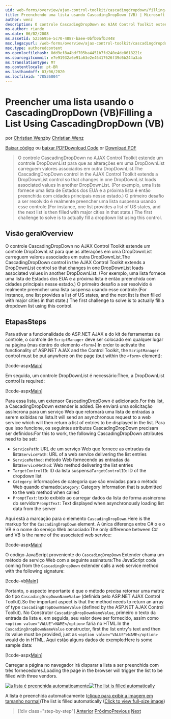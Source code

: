 ```yaml
---
uid: web-forms/overview/ajax-control-toolkit/cascadingdropdown/filling-a-list-using-cascadingdropdown-vb
title: Preenchendo uma lista usando CascadingDropDown (VB) | Microsoft Docs
author: wenz
description: O controle CascadingDropDown no AJAX Control Toolkit estende um controle DropDownList para que as alterações em uma DropDownList carreguem valores associados em anoth...
ms.author: riande
ms.date: 06/02/2008
ms.assetid: 5236695e-5c70-4887-baee-0bfb0afb3448
msc.legacyurl: /web-forms/overview/ajax-control-toolkit/cascadingdropdown/filling-a-list-using-cascadingdropdown-vb
msc.type: authoredcontent
ms.openlocfilehash: 8dd9ef8a4bdf705ba4451b7fd240e4de8618221c
ms.sourcegitcommit: e7e91932a6e91a63e2e46417626f39d6b244a3ab
ms.translationtype: MT
ms.contentlocale: pt-BR
ms.lasthandoff: 03/06/2020
ms.locfileid: "78536004"
---
```

# <a name="filling-a-list-using-cascadingdropdown-vb"></a><span data-ttu-id="b2604-103">Preencher uma lista usando o CascadingDropDown (VB)</span><span class="sxs-lookup"><span data-stu-id="b2604-103">Filling a List Using CascadingDropDown (VB)</span></span>

<span data-ttu-id="b2604-104">por [Christian Wenz](https://github.com/wenz)</span><span class="sxs-lookup"><span data-stu-id="b2604-104">by [Christian Wenz](https://github.com/wenz)</span></span>

<span data-ttu-id="b2604-105">[Baixar código](https://download.microsoft.com/download/9/0/7/907760b1-2c60-4f81-aeb6-ca416a573b0d/cascadingdropdown0.vb.zip) ou [baixar PDF](https://download.microsoft.com/download/2/d/c/2dc10e34-6983-41d4-9c08-f78f5387d32b/cascadingdropdown0VB.pdf)</span><span class="sxs-lookup"><span data-stu-id="b2604-105">[Download Code](https://download.microsoft.com/download/9/0/7/907760b1-2c60-4f81-aeb6-ca416a573b0d/cascadingdropdown0.vb.zip) or [Download PDF](https://download.microsoft.com/download/2/d/c/2dc10e34-6983-41d4-9c08-f78f5387d32b/cascadingdropdown0VB.pdf)</span></span>

> <span data-ttu-id="b2604-106">O controle CascadingDropDown no AJAX Control Toolkit estende um controle DropDownList para que as alterações em uma DropDownList carreguem valores associados em outra DropDownList.</span><span class="sxs-lookup"><span data-stu-id="b2604-106">The CascadingDropDown control in the AJAX Control Toolkit extends a DropDownList control so that changes in one DropDownList loads associated values in another DropDownList.</span></span> <span data-ttu-id="b2604-107">(Por exemplo, uma lista fornece uma lista de Estados dos EUA e a próxima lista é então preenchida com cidades principais nesse estado.) O primeiro desafio a ser resolvido é realmente preencher uma lista suspensa usando esse controle.</span><span class="sxs-lookup"><span data-stu-id="b2604-107">(For instance, one list provides a list of US states, and the next list is then filled with major cities in that state.) The first challenge to solve is to actually fill a dropdown list using this control.</span></span>

## <a name="overview"></a><span data-ttu-id="b2604-108">Visão geral</span><span class="sxs-lookup"><span data-stu-id="b2604-108">Overview</span></span>

<span data-ttu-id="b2604-109">O controle CascadingDropDown no AJAX Control Toolkit estende um controle DropDownList para que as alterações em uma DropDownList carreguem valores associados em outra DropDownList.</span><span class="sxs-lookup"><span data-stu-id="b2604-109">The CascadingDropDown control in the AJAX Control Toolkit extends a DropDownList control so that changes in one DropDownList loads associated values in another DropDownList.</span></span> <span data-ttu-id="b2604-110">(Por exemplo, uma lista fornece uma lista de Estados dos EUA e a próxima lista é então preenchida com cidades principais nesse estado.) O primeiro desafio a ser resolvido é realmente preencher uma lista suspensa usando esse controle.</span><span class="sxs-lookup"><span data-stu-id="b2604-110">(For instance, one list provides a list of US states, and the next list is then filled with major cities in that state.) The first challenge to solve is to actually fill a dropdown list using this control.</span></span>

## <a name="steps"></a><span data-ttu-id="b2604-111">Etapas</span><span class="sxs-lookup"><span data-stu-id="b2604-111">Steps</span></span>

<span data-ttu-id="b2604-112">Para ativar a funcionalidade do ASP.NET AJAX e do kit de ferramentas de controle, o controle de `ScriptManager` deve ser colocado em qualquer lugar na página (mas dentro do elemento `<form>`):</span><span class="sxs-lookup"><span data-stu-id="b2604-112">In order to activate the functionality of ASP.NET AJAX and the Control Toolkit, the `ScriptManager` control must be put anywhere on the page (but within the `<form>` element):</span></span>

[!code-aspx[Main](filling-a-list-using-cascadingdropdown-vb/samples/sample1.aspx)]

<span data-ttu-id="b2604-113">Em seguida, um controle DropDownList é necessário:</span><span class="sxs-lookup"><span data-stu-id="b2604-113">Then, a DropDownList control is required:</span></span>

[!code-aspx[Main](filling-a-list-using-cascadingdropdown-vb/samples/sample2.aspx)]

<span data-ttu-id="b2604-114">Para essa lista, um extensor CascadingDropDown é adicionado.</span><span class="sxs-lookup"><span data-stu-id="b2604-114">For this list, a CascadingDropDown extender is added.</span></span> <span data-ttu-id="b2604-115">Ele enviará uma solicitação assíncrona para um serviço Web que retornará uma lista de entradas a serem exibidas na lista.</span><span class="sxs-lookup"><span data-stu-id="b2604-115">It will send an asynchronous request to a web service which will then return a list of entries to be displayed in the list.</span></span> <span data-ttu-id="b2604-116">Para que isso funcione, os seguintes atributos CascadingDropDown precisam ser definidos:</span><span class="sxs-lookup"><span data-stu-id="b2604-116">For this to work, the following CascadingDropDown attributes need to be set:</span></span>

- <span data-ttu-id="b2604-117">`ServicePath`: URL de um serviço Web que fornece as entradas da lista</span><span class="sxs-lookup"><span data-stu-id="b2604-117">`ServicePath`: URL of a web service delivering the list entries</span></span>
- <span data-ttu-id="b2604-118">`ServiceMethod`: método Web fornecendo as entradas da lista</span><span class="sxs-lookup"><span data-stu-id="b2604-118">`ServiceMethod`: Web method delivering the list entries</span></span>
- <span data-ttu-id="b2604-119">`TargetControlID`: ID da lista suspensa</span><span class="sxs-lookup"><span data-stu-id="b2604-119">`TargetControlID`: ID of the dropdown list</span></span>
- <span data-ttu-id="b2604-120">`Category`: informações de categoria que são enviadas para o método Web quando chamado</span><span class="sxs-lookup"><span data-stu-id="b2604-120">`Category`: Category information that is submitted to the web method when called</span></span>
- <span data-ttu-id="b2604-121">`PromptText`: texto exibido ao carregar dados da lista de forma assíncrona do servidor</span><span class="sxs-lookup"><span data-stu-id="b2604-121">`PromptText`: Text displayed when asynchronously loading list data from the server</span></span>

<span data-ttu-id="b2604-122">Aqui está a marcação para o elemento `CascadingDropDown`.</span><span class="sxs-lookup"><span data-stu-id="b2604-122">Here is the markup for the `CascadingDropDown` element.</span></span> <span data-ttu-id="b2604-123">A única diferença entre C# o e o VB é o nome do serviço Web associado:</span><span class="sxs-lookup"><span data-stu-id="b2604-123">The only difference between C# and VB is the name of the associated web service:</span></span>

[!code-aspx[Main](filling-a-list-using-cascadingdropdown-vb/samples/sample3.aspx)]

<span data-ttu-id="b2604-124">O código JavaScript proveniente do `CascadingDropDown` Extender chama um método de serviço Web com a seguinte assinatura:</span><span class="sxs-lookup"><span data-stu-id="b2604-124">The JavaScript code coming from the `CascadingDropDown` extender calls a web service method with the following signature:</span></span>

[!code-vb[Main](filling-a-list-using-cascadingdropdown-vb/samples/sample4.vb)]

<span data-ttu-id="b2604-125">Portanto, o aspecto importante é que o método precisa retornar uma matriz do tipo `CascadingDropDownNameValue` (definida pelo ASP.NET AJAX Control Toolkit).</span><span class="sxs-lookup"><span data-stu-id="b2604-125">So the important aspect is that the method needs to return an array of type `CascadingDropDownNameValue` (defined by the ASP.NET AJAX Control Toolkit).</span></span> <span data-ttu-id="b2604-126">No Construtor `CascadingDropDownNameValue`, primeiro o texto da entrada da lista e, em seguida, seu valor deve ser fornecido, assim como `<option value="VALUE">NAME</option>` faria no HTML.</span><span class="sxs-lookup"><span data-stu-id="b2604-126">In the `CascadingDropDownNameValue` constructor, first the list entry's text and then its value must be provided, just as `<option value="VALUE">NAME</option>` would do in HTML.</span></span> <span data-ttu-id="b2604-127">Aqui estão alguns dados de exemplo:</span><span class="sxs-lookup"><span data-stu-id="b2604-127">Here is some sample data:</span></span>

[!code-aspx[Main](filling-a-list-using-cascadingdropdown-vb/samples/sample5.aspx)]

<span data-ttu-id="b2604-128">Carregar a página no navegador irá disparar a lista a ser preenchida com três fornecedores.</span><span class="sxs-lookup"><span data-stu-id="b2604-128">Loading the page in the browser will trigger the list to be filled with three vendors.</span></span>

<span data-ttu-id="b2604-129">[![a lista é preenchida automaticamente](filling-a-list-using-cascadingdropdown-vb/_static/image2.png)](filling-a-list-using-cascadingdropdown-vb/_static/image1.png)</span><span class="sxs-lookup"><span data-stu-id="b2604-129">[![The list is filled automatically](filling-a-list-using-cascadingdropdown-vb/_static/image2.png)](filling-a-list-using-cascadingdropdown-vb/_static/image1.png)</span></span>

<span data-ttu-id="b2604-130">A lista é preenchida automaticamente ([clique para exibir a imagem em tamanho normal](filling-a-list-using-cascadingdropdown-vb/_static/image3.png))</span><span class="sxs-lookup"><span data-stu-id="b2604-130">The list is filled automatically ([Click to view full-size image](filling-a-list-using-cascadingdropdown-vb/_static/image3.png))</span></span>

> [!div class="step-by-step"]
> <span data-ttu-id="b2604-131">[Anterior](using-auto-postback-with-cascadingdropdown-cs.md)
> [Próximo](using-cascadingdropdown-with-a-database-vb.md)</span><span class="sxs-lookup"><span data-stu-id="b2604-131">[Previous](using-auto-postback-with-cascadingdropdown-cs.md)
[Next](using-cascadingdropdown-with-a-database-vb.md)</span></span>
